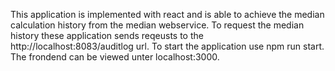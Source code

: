 This application is implemented with react and is able to achieve the median calculation history from the median webservice.
To request the median history these application sends reqeusts to the http://localhost:8083/auditlog url.
To start the application use npm run start. The frondend can be viewed unter localhost:3000.

